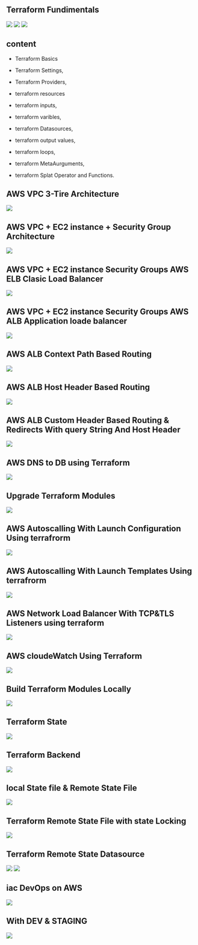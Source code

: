 ## Terraform Fundimentals
![](2022-01-28-13-38-00.png)
![](2022-01-28-13-40-48.png)
![](2022-01-28-13-41-48.png)

## content
- Terraform Basics
- Terraform Settings, 
- Terraform Providers,
- terraform resources

- terraform inputs,
- terraform varibles,
- terraform Datasources, 
- terraform output values,

- terraform loops,
- terraform MetaAurguments,
- terraform Splat Operator and Functions.

## AWS VPC 3-Tire Architecture
![](2022-01-28-13-48-32.png)

## AWS VPC + EC2 instance + Security Group Architecture
![](2022-01-28-13-52-50.png)
## AWS VPC + EC2 instance Security Groups AWS ELB Clasic Load Balancer
![](2022-01-28-13-55-29.png)
## AWS VPC + EC2 instance Security Groups AWS ALB Application loade balancer
![](2022-01-28-13-57-51.png)
## AWS ALB Context Path Based Routing
![](2022-01-28-14-00-33.png)
## AWS ALB Host Header Based Routing
![](2022-01-28-14-02-47.png)
## AWS ALB Custom Header Based Routing & Redirects With query String And Host  Header
![](2022-01-28-14-03-54.png)
## AWS DNS to DB using Terraform
![](2022-01-28-14-08-15.png)
## Upgrade Terraform Modules 
![](2022-01-28-14-09-48.png)
## AWS Autoscalling With Launch Configuration Using terrafrorm 
![](2022-01-28-14-11-23.png)
## AWS Autoscalling With Launch Templates Using terrafrorm 
![](2022-01-28-14-12-42.png)
## AWS Network Load Balancer With TCP&TLS Listeners using terraform 
![](2022-01-28-14-13-39.png)
## AWS cloudeWatch Using Terraform
![](2022-01-28-14-16-44.png)
## Build Terraform Modules Locally
![](2022-01-28-14-18-10.png)
## Terraform State
![](2022-01-28-14-19-16.png)
## Terraform Backend
![](2022-01-28-14-20-19.png)
## local State file & Remote State File
![](2022-01-28-14-21-31.png)
## Terraform Remote State File with state Locking
![](2022-01-28-14-22-38.png)
## Terraform Remote State Datasource
![](2022-01-28-14-23-52.png)
![](2022-01-28-14-25-25.png)
## iac DevOps on AWS
![](2022-01-28-14-27-27.png)
## With DEV & STAGING
![](2022-01-28-14-30-03.png)